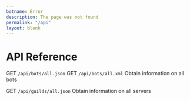 ```yaml
---
botname: Error
description: The page was not found
permalink: "/api"
layout: blank
---
```


# API Reference

GET `/api/bots/all.json`
GET `/api/bots/all.xml`
Obtain information on all bots

GET `/api/guilds/all.json`
Obtain information on all servers
